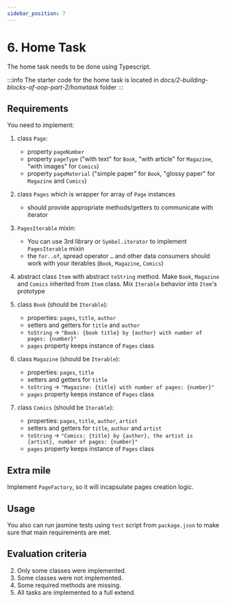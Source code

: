 ```yaml
---
sidebar_position: 7
---
```


# 6. Home Task

The home task needs to be done using Typescript.

:::info
The starter code for the home task is located in _docs/2-building-blocks-of-oop-part-2/hometask_ folder
:::

## Requirements

You need to implement:
1. class `Page`:
   - property `pageNumber`
   - property `pageType` ("with text" for `Book`, "with article" for `Magazine`, "with images" for `Comics`)
   - property `pageMaterial` ("simple paper" for `Book`, "glossy paper" for `Magazine` and `Comics`)

2. class `Pages` which is wrapper for array of `Page` instances
   - should provide appropriate methods/getters to communicate with iterator

3. `PagesIterable` mixin:
   - You can use 3rd library or `Symbol.iterator` to implement `PagesIterable` mixin
   - the `for..of`, spread operator `…` and other data consumers should work with your iterables (`Book`, `Magazine`, `Comics`)

4. abstract class `Item` with abstract `toString` method. Make `Book`, `Magazine` and `Comics` inherited from `Item` class. Mix `Iterable` behavior into `Item`'s prototype

5. class `Book` (should be `Iterable`):
   - properties: `pages`, `title`, `author`
   - setters and getters for `title` and `author`
   - `toString` -> `"Book: {book title} by {author} with number of pages: {number}"`
   - `pages` property keeps instance of `Pages` class

6. class `Magazine` (should be `Iterable`):
   - properties: `pages`, `title`
   - setters and getters for `title`
   - `toString` -> `"Magazine: {title} with number of pages: {number}"`
   - `pages` property keeps instance of `Pages` class

7. class `Comics` (should be `Iterable`):
   - properties: `pages`, `title`, `author`, `artist`
   - setters and getters for `title`, `author` and `artist`
   - `toString` -> `"Comics: {title} by {author}, the artist is {artist}, number of pages: {number}"`
   - `pages` property keeps instance of `Pages` class

## Extra mile

Implement `PageFactory`, so it will incapsulate pages creation logic.

## Usage

You also can run jasmine tests using `test` script from `package.json` to make sure that main requirements are met.

## Evaluation criteria

2. Only some classes were implemented.
3. Some classes were not implemented.
4. Some required methods are missing.
5. All tasks are implemented to a full extend.
